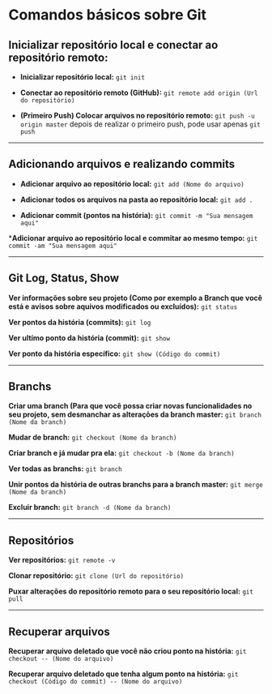 # Comandos básicos sobre Git

## Inicializar repositório local e conectar ao repositório remoto:

* **Inicializar repositório local:** `git init` <br>

* **Conectar ao repositório remoto (GitHub):** `git remote add origin (Url do repositório)` <br>

* **(Primeiro Push) Colocar arquivos no repositório remoto:** `git push -u origin master` depois de realizar o primeiro push, pode usar apenas `git push` <br>

***

## Adicionando arquivos e realizando commits

* **Adicionar arquivo ao repositório local:** `git add (Nome do arquivo)` <br>

* **Adicionar todos os arquivos na pasta ao repositório local:** `git add .` <br>

* **Adicionar commit (pontos na história):** `git commit -m "Sua mensagem aqui"` <br>

***Adicionar arquivo ao repositório local e commitar ao mesmo tempo:** `git commit -am "Sua mensagem aqui"` <br>

***

## Git Log, Status, Show

**Ver informações sobre seu projeto (Como por exemplo a Branch que você está e avisos sobre aquivos modificados ou excluídos):** `git status` <br>

**Ver pontos da história (commits):** `git log` <br>

**Ver ultímo ponto da história (commit):** `git show` <br>

**Ver ponto da história específico:** `git show (Código do commit)` <br>

***

## Branchs

**Criar uma branch (Para que você possa criar novas funcionalidades no seu projeto, sem desmanchar as alterações da branch master:** `git branch (Nome da branch)` <br>

**Mudar de branch:** `git checkout (Nome da branch)` <br>

**Criar branch e já mudar pra ela:** `git checkout -b (Nome da branch)` <br>

**Ver todas as branchs:** `git branch` <br>

**Unir pontos da história de outras branchs para a branch master:** `git merge (Nome da branch)` <br>

**Excluir branch:** `git branch -d (Nome da branch)` <br>

***

## Repositórios

**Ver repositórios:** `git remote -v` <br>

**Clonar repositório:** `git clone (Url do repositório)` <br>

**Puxar alterações do repositório remoto para o seu repositório local:** `git pull` <br>

***

## Recuperar arquivos

**Recuperar arquivo deletado que você não criou ponto na história:** `git checkout -- (Nome do arquivo)` <br>

**Recuperar arquivo deletado que tenha algum ponto na história:** `git checkout (Código do commit) -- (Nome do arquivo)` <br>











